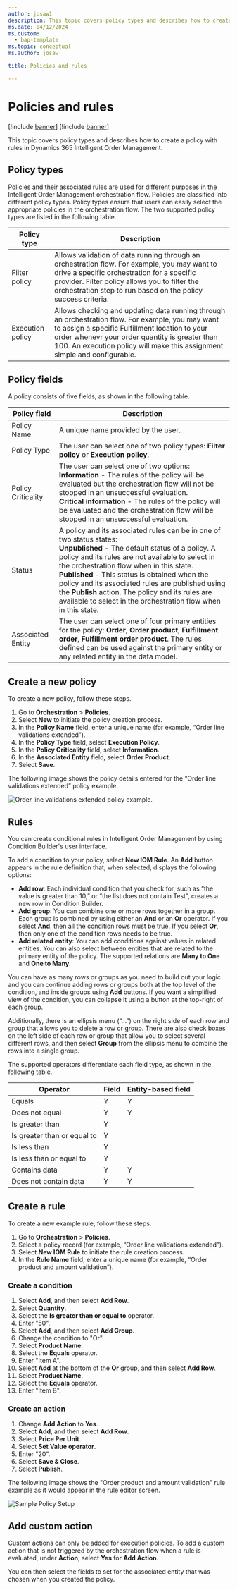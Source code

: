 ```yaml
---
author: josaw1
description: This topic covers policy types and describes how to create a policy with rules in Dynamics 365 Intelligent Order Management.
ms.date: 04/12/2024
ms.custom: 
  - bap-template
ms.topic: conceptual
ms.author: josaw

title: Policies and rules

---
```



# Policies and rules

[!include [banner](includes/banner.md)]
[!include [banner](includes/preview-banner.md)]

This topic covers policy types and describes how to create a policy with rules in Dynamics 365 Intelligent Order Management.

## Policy types

Policies and their associated rules are used for different purposes in the Intelligent Order Management orchestration flow. Policies are classified into different policy types. Policy types ensure that users can easily select the appropriate policies in the orchestration flow. The two supported policy types are listed in the following table. 

| Policy type                   | Description                                                                                                         |
|-------------------------------|------------------------------------------------------------------------------------------------------------------|
| Filter policy                 | Allows validation of data running through an orchestration flow. For example, you may want to drive a specific orchestration for a specific provider. Filter policy allows you to filter the orchestration step to run based on the policy success criteria.|
| Execution policy              | Allows checking and updating data running through an orchestration flow. For example, you may want to assign a specific Fulfillment location to your order whenevr your order quantity is greater than 100. An execution policy will make this assignment simple and configurable.                                            |

## Policy fields

A policy consists of five fields, as shown in the following table.

| Policy field       | Description                                                                                                                                                                                                                                                                                                                                                                                                                                                                       |
|--------------------|----------------------------------------------------------------------------------------------------------------------------------------------------------------------------------------------------------------------------------------------------------------------------------------------------------------------------------------------------------------------------------------------------------------------------------------------------------------------------|
| Policy Name        | A unique name provided by the user.                                                                                                                                                                                                                                                                                                                                                                                                                                        |
| Policy Type        | The user can select one of two policy types: **Filter policy** or **Execution policy**.                                                                                                                                                                                                                                                                                                                                    |
| Policy Criticality | The user can select one of two options: <br>**Information** - The rules of the policy will be evaluated but the orchestration flow will not be stopped in an unsuccessful evaluation.<br> **Critical information** - The rules of the policy will be evaluated and the orchestration flow will be stopped in an unsuccessful evaluation.                                                                                                           |
| Status              | A policy and its associated rules can be in one of two status states:<br>**Unpublished** - The default status of a policy. A policy and its rules are not available to select in the orchestration flow when in this state.<br>**Published** - This status is obtained when the policy and its associated rules are published using the **Publish** action. The policy and its rules are available to select in the orchestration flow when in this state. |
| Associated Entity  | The user can select one of four primary entities for the policy: **Order**, **Order product**, **Fulfillment order**, **Fulfillment order product**. The   rules defined can be used against the primary entity or any related entity in the data model.                                                                                                                                                                                                                             |

## Create a new policy

To create a new policy, follow these steps.

1.	Go to **Orchestration** > **Policies**.  
2.	Select **New** to initiate the policy creation process.
3.	In the **Policy Name** field, enter a unique name (for example, “Order line validations extended”). 
4.	In the **Policy Type** field, select **Execution Policy**. 
5.	In the **Policy Criticality** field, select **Information**. 
6.	In the **Associated Entity** field, select **Order Product**. 
7.	Select **Save**.

The following image shows the policy details entered for the “Order line validations extended” policy example.

![Order line validations extended policy example.](media/order-line-validations-extended.png)

## Rules

You can create conditional rules in Intelligent Order Management by using Condition Builder's user interface.

To add a condition to your policy, select **New IOM Rule**. An **Add** button appears in the rule definition that, when selected, displays the following options:

   - **Add row**: Each individual condition that you check for, such as “the value is greater than 10,” or “the list does not contain Test”, creates a new row in Condition Builder.
   - **Add group**: You can combine one or more rows together in a group. Each group is combined by using either an **And** or an **Or** operator. If you select **And**, then all the condition rows must be true. If you select **Or**, then only one of the condition rows needs to be true.
   - **Add related entity**: You can add conditions against values in related entities. You can also select between entities that are related to the primary entity of the policy. The supported relations are **Many to One** and **One to Many**.

You can have as many rows or groups as you need to build out your logic and you can continue adding rows or groups both at the top level of the condition, and inside groups using **Add** buttons. If you want a simplified view of the condition, you can collapse it using a button at the top-right of each group.

Additionally, there is an ellipsis menu (“...”) on the right side of each row and group that allows you to delete a row or group. There are also check boxes on the left side of each row or group that allow you to select several different rows, and then select **Group** from the ellipsis menu to combine the rows into a single group.

The supported operators differentiate each field type, as shown in the following table.

| Operator                      | Field | Entity-based field |
|-------------------------------|-------|--------------------|
| Equals                        | Y     | Y                  |
| Does not   equal              | Y     | Y                  |
| Is   greater than             | Y     |                    |
| Is   greater than or equal to | Y     |                    |
| Is less   than                | Y     |                    |
| Is less   than or equal to    | Y     |                    |
| Contains   data               | Y     | Y                  |
| Does not   contain data       | Y     | Y                  |

## Create a rule

To create a new example rule, follow these steps.

1.	Go to **Orchestration** > **Policies**.
1.	Select a policy record (for example, “Order line validations extended”).
1.	Select **New IOM Rule** to initiate the rule creation process.
1. In the **Rule Name** field, enter a unique name (for example, “Order product and amount validation”).

### Create a condition

1. Select **Add**, and then select **Add Row**.
1. Select **Quantity**.
1. Select the **Is greater than or equal to** operator.
1. Enter "50".
1. Select **Add**, and then select **Add Group**.
1. Change the condition to "Or".
1. Select **Product Name**.
1. Select the **Equals** operator.
1. Enter "Item A".
1. Select **Add** at the bottom of the **Or** group, and then select **Add Row**.
1. Select **Product Name**.
1. Select the **Equals** operator.
1. Enter "Item B".

### Create an action

1. Change **Add Action** to **Yes**.
1. Select **Add**, and then select **Add Row**.
1. Select **Price Per Unit**.
1. Select **Set Value operator**.
1. Enter "20".
1. Select **Save & Close**.
1. Select **Publish**.

The following image shows the "Order product and amount validation" rule example as it would appear in the rule editor screen.

![Sample Policy Setup](media/Policy.png)

## Add custom action

Custom actions can only be added for execution policies. To add a custom action that is not triggered by the orchestration flow when a rule is evaluated, under **Action**, select **Yes** for **Add Action**.

You can then select the fields to set for the associated entity that was chosen when you created the policy.
